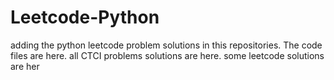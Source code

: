 # Leetcode-Python
adding the python leetcode problem solutions in this repositories. 
The code files are here.
all CTCI problems solutions are here.
some leetcode solutions are her
































































































































































































































































































































































































































































































































































